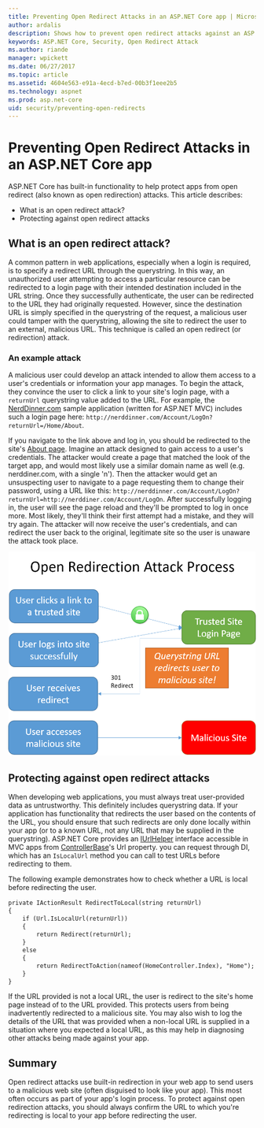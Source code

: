 ```yaml
---
title: Preventing Open Redirect Attacks in an ASP.NET Core app | Microsoft Docs
author: ardalis
description: Shows how to prevent open redirect attacks against an ASP.NET Core app
keywords: ASP.NET Core, Security, Open Redirect Attack
ms.author: riande
manager: wpickett
ms.date: 06/27/2017
ms.topic: article
ms.assetid: 4604e563-e91a-4ecd-b7ed-00b3f1eee2b5
ms.technology: aspnet
ms.prod: asp.net-core
uid: security/preventing-open-redirects
---
```

# Preventing Open Redirect Attacks in an ASP.NET Core app

ASP.NET Core has built-in functionality to help protect apps from open redirect (also known as open redirection) attacks. This article describes:

- What is an open redirect attack?
- Protecting against open redirect attacks

## What is an open redirect attack?

A common pattern in web applications, especially when a login is required, is to specify a redirect URL through the querystring. In this way, an unauthorized user attempting to access a particular resource can be redirected to a login page with their intended destination included in the URL string. Once they successfully authenticate, the user can be redirected to the URL they had originally requested. However, since the destination URL is simply specified in the querystring of the request, a malicious user could tamper with the querystring, allowing the site to redirect the user to an external, malicious URL. This technique is called an open redirect (or redirection) attack.

### An example attack

A malicious user could develop an attack intended to allow them access to a user's credentials or information your app manages. To begin the attack, they convince the user to click a link to your site's login page, with a `returnUrl` querystring value added to the URL. For example, the [NerdDinner.com](http://nerddinner.com) sample application (written for ASP.NET MVC) includes such a login page here: ``http://nerddinner.com/Account/LogOn?returnUrl=/Home/About``.

If you navigate to the link above and log in, you should be redirected to the site's [About page](http://nerddinner.com/Home/About). Imagine an attack designed to gain access to a user's credentials. The attacker would create a page that matched the look of the target app, and would most likely use a similar domain name as well (e.g. nerddiner.com, with a single 'n'). Then the attacker would get an unsuspecting user to navigate to a page requesting them to change their password, using a URL like this: ``http://nerddinner.com/Account/LogOn?returnUrl=http://nerddiner.com/Account/LogOn``. After successfully logging in, the user will see the page reload and they'll be prompted to log in once more. Most likely, they'll think their first attempt had a mistake, and they will try again. The attacker will now receive the user's credentials, and can redirect the user back to the original, legitimate site so the user is unaware the attack took place.

![Open Redirection Attack Process](preventing-open-redirects/_static/open-redirection-attack-process.png)

## Protecting against open redirect attacks

When developing web applications, you must always treat user-provided data as untrustworthy. This definitely includes querystring data. If your application has functionality that redirects the user based on the contents of the URL, you should ensure that such redirects are only done locally within your app (or to a known URL, not any URL that may be supplied in the querystring). ASP.NET Core provides an [IUrlHelper](https://docs.microsoft.com/aspnet/core/api/microsoft.aspnetcore.mvc.iurlhelper) interface accessible in MVC apps from [ControllerBase](https://docs.microsoft.com/aspnet/core/api/microsoft.aspnetcore.mvc.controllerbase)'s Url property. you can request through DI, which has an ``IsLocalUrl`` method you can call to test URLs before redirecting to them.

The following example demonstrates how to check whether a URL is local before redirecting the user.

```
private IActionResult RedirectToLocal(string returnUrl)
{
    if (Url.IsLocalUrl(returnUrl))
    {
        return Redirect(returnUrl);
    }
    else
    {
        return RedirectToAction(nameof(HomeController.Index), "Home");
    }
}
```

If the URL provided is not a local URL, the user is redirect to the site's home page instead of to the URL provided. This protects users from being inadvertently redirected to a malicious site. You may also wish to log the details of the URL that was provided when a non-local URL is supplied in a situation where you expected a local URL, as this may help in diagnosing other attacks being made against your app.

## Summary

Open redirect attacks use built-in redirection in your web app to send users to a malicious web site (often disguised to look like your app). This most often occurs as part of your app's login process. To protect against open redirection attacks, you should always confirm the URL to which you're redirecting is local to your app before redirecting the user.

